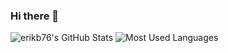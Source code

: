 ### Hi there 👋

![erikb76's GitHub Stats][1]
![Most Used Languages][2]

<!--
**erikb76/erikb76** is a ✨ _special_ ✨ repository because its `README.md` (this file) appears on your GitHub profile.

Here are some ideas to get you started:

- 🔭 I’m currently working on ...
- 🌱 I’m currently learning ...
- 👯 I’m looking to collaborate on ...
- 🤔 I’m looking for help with ...
- 💬 Ask me about ...
- 📫 How to reach me: ...
- 😄 Pronouns: ...
- ⚡ Fun fact: ...
-->

[1]: https://github-readme-stats.vercel.app/api?username=erikb76&show_icons=true&hide=stars&count_private=true&card_width=410
[2]: https://github-readme-stats.vercel.app/api/top-langs/?username=erikb76&hide=swift&layout=compact&card_width=410
